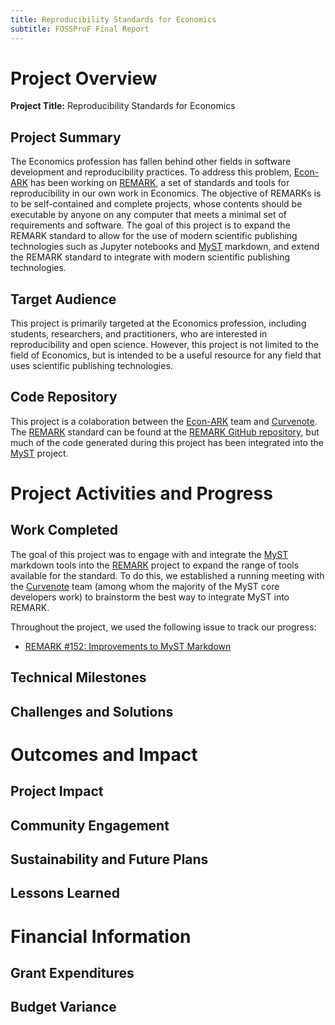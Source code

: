 ```yaml
---
title: Reproducibility Standards for Economics
subtitle: FOSSProF Final Report
---
```


# Project Overview

**Project Title:** Reproducibility Standards for Economics

## Project Summary

The Economics profession has fallen behind other fields in software development and reproducibility practices. To address this problem, [Econ-ARK] has been working on [REMARK], a set of standards and tools for reproducibility in our own work in Economics. The objective of REMARKs is to be self-contained and complete projects, whose contents should be executable by anyone on any computer that meets a minimal set of requirements and software. The goal of this project is to expand the REMARK standard to allow for the use of modern scientific publishing technologies such as Jupyter notebooks and [MyST] markdown, and extend the REMARK standard to integrate with modern scientific publishing technologies.

## Target Audience

This project is primarily targeted at the Economics profession, including students, researchers, and practitioners, who are interested in reproducibility and open science. However, this project is not limited to the field of Economics, but is intended to be a useful resource for any field that uses scientific publishing technologies.

## Code Repository

This project is a colaboration between the [Econ-ARK] team and [Curvenote]. The [REMARK] standard can be found at the [REMARK GitHub repository](https://github.com/econ-ark/REMARK), but much of the code generated during this project has been integrated into the [MyST] project.

# Project Activities and Progress

## Work Completed

The goal of this project was to engage with and integrate the [MyST] markdown tools into the [REMARK] project to expand the range of tools available for the standard. To do this, we established a running meeting with the [Curvenote] team (among whom the majority of the MyST core developers work) to brainstorm the best way to integrate MyST into REMARK.

Throughout the project, we used the following issue to track our progress:

- [REMARK #152: Improvements to MyST Markdown](https://github.com/econ-ark/REMARK/issues/152)

## Technical Milestones

## Challenges and Solutions

# Outcomes and Impact

## Project Impact

## Community Engagement

## Sustainability and Future Plans

## Lessons Learned

# Financial Information

## Grant Expenditures

## Budget Variance

[Econ-ARK]: https://econ-ark.org/
[REMARK]: https://github.com/econ-ark/REMARK
[Curvenote]: https://curvenote.com/
[MyST]: https://github.com/jupyter-book/mystmd
